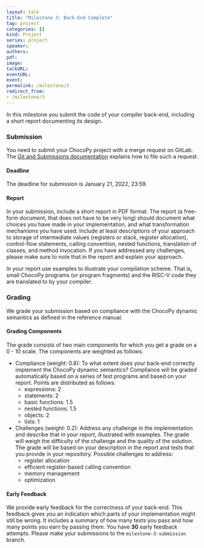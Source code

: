 ```yaml
---
layout: talk
title: "Milestone 3: Back-End Complete"
tag: project
categories: []
kind: Project
series: project
speaker:
authors:
pdf:
image:
talkURL:
eventURL:
event:
permalink: /milestone/3
redirect_from:
- /milestone/3
---
```


In this milestone you submit the code of your compiler back-end, including a short report documenting its design.

### Submission

You need to submit your ChocoPy project with a merge request on GitLab.
The [Git and Submissions documentation]({{site.baseurl}}/lab/1d) explains how to file such a request.

#### Deadline

The deadline for submission is January 21, 2022, 23:59.

#### Report

In your submission, include a short report in PDF format. The report (a free-form document, that does not have to be very long) should document what choices you have made in your implementation, and what transformation mechanisms you have used.
Include at least descriptions of your approach to storage of intermediate values (registers or stack, register allocation), control-flow statements, calling convention, nested functions, translation of classes, and method invocation.
If you have addressed any challenges, please make sure to note that in the report and explain your approach.

In your report use examples to illustrate your compilation scheme. That is, small ChocoPy programs (or program fragments) and the RISC-V code they are translated to by your compiler.

### Grading

We grade your submission based on compliance with the ChocoPy dynamic semantics as defined in the reference manual.

#### Grading Components

The grade consists of two main components for which you get a grade on a 0 - 10 scale. The components are weighted as follows.

* Compliance (weight: 0.8): To what extent does your back-end correctly implement the ChocoPy dynamic semantics? Compliance will be graded automatically based on a series of test programs and based on your report. Points are distributed as follows:
  - expressions: 2
  - statements: 2
  - basic functions: 1.5
  - nested functions: 1.5
  - objects: 2
  - lists: 1
* Challenges (weight: 0.2): Address any challenge in the implementation and describe that in your report, illustrated with examples. The grade will weigh the difficulty of the challenge and the quality of the solution. The grade will be based on your description in the report and tests that you provide in your repository. Possible challenges to address:
  - register allocation
  - efficient register-based calling convention
  - memory management
  - optimization

#### Early Feedback

We provide early feedback for the correctness of your back-end.
This feedback gives you an indication which parts of your implementation might still be wrong.
It includes a summary of how many tests you pass and how many points you earn by passing them.
You have **30** early feedback attempts.
Please make your submissions to the `milestone-3-submission` branch.
